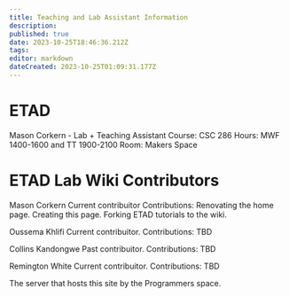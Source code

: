 ```yaml
---
title: Teaching and Lab Assistant Information
description: 
published: true
date: 2023-10-25T18:46:36.212Z
tags: 
editor: markdown
dateCreated: 2023-10-25T01:09:31.177Z
---
```


# ETAD

Mason Corkern - Lab + Teaching Assistant
Course: CSC 286 
Hours: MWF 1400-1600 and TT 1900-2100
Room: Makers Space

# ETAD Lab Wiki Contributors 

Mason Corkern
Current contribuitor
Contributions:
Renovating the home page.
Creating this page.
Forking ETAD tutorials to the wiki.

Oussema Khlifi
Current contribuitor. 
Contributions:
TBD

Collins Kandongwe
Past contribuitor.
Contributions:
TBD

Remington White
Current contribuitor.
Contributions:
TBD

The server that hosts this site by the Programmers space. 

